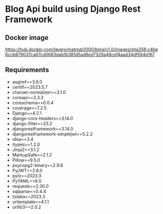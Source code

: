 # Blog Api build using Django Rest Framework

## Docker image

https://hub.docker.com/layers/matmat2000/blog/v1.0/images/sha256:c4be6ccb879037ca67cd0683dab1b381d5ad8ed7329a48cef4aad34df594e167

## Requirements

* asgiref==3.6.0
* certifi==2023.5.7
* charset-normalizer==3.1.0
* coreapi==2.3.3
* coreschema==0.0.4
* coverage==7.2.5
* Django==4.2.1
* django-cors-headers==3.14.0
* django-filter==23.2
* djangorestframework==3.14.0
* djangorestframework-simplejwt==5.2.2
* idna==3.4
* itypes==1.2.0
* Jinja2==3.1.2
* MarkupSafe==2.1.2
* Pillow==9.5.0
* psycopg2-binary==2.9.6
* PyJWT==2.6.0
* pytz==2023.3
* PyYAML==6.0
* requests==2.30.0
* sqlparse==0.4.4
* tzdata==2023.3
* uritemplate==4.1.1
* urllib3==2.0.2